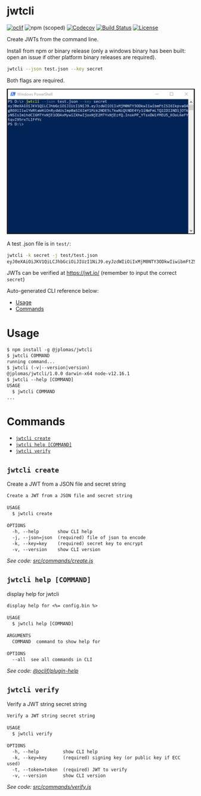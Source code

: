jwtcli
======

[![oclif](https://img.shields.io/badge/cli-oclif-brightgreen.svg)](https://oclif.io)
![npm (scoped)](https://img.shields.io/npm/v/@jplomas/jwtcli)
[![Codecov](https://codecov.io/gh/jplomas/jwtcli/branch/main/graph/badge.svg)](https://codecov.io/gh/jplomas/jwtcli)
[![Build Status](https://travis-ci.org/jplomas/jwtcli.svg?branch=main)](https://travis-ci.org/jplomas/jwtcli)
[![License](https://img.shields.io/npm/l/jwtcli.svg)](https://github.com/jplomas/jwtcli/blob/main/package.json)

Create JWTs from the command line.

Install from npm or binary release (only a windows binary has been built: open an issue if other platform binary releases are required).

``` bash
jwtcli --json test.json --key secret
```

Both flags are required.

![Powershell](powershell.png)

A test .json file is in `test/`:

``` bash
jwtcli -k secret -j test/test.json
eyJ0eXAiOiJKV1QiLCJhbGciOiJIUzI1NiJ9.eyJzdWIiOiIxMjM0NTY3ODkwIiwibmFtZSI6IkpvaG4gRG9lIiwiYWRtaW4iOnRydWUsImp0aSI6ImJjNzZkNDU5LWJjYjEtNGQyOS1iNDU0LTgzYTZkMDdhMTBmMSIsImlhdCI6MTYxNjE1ODczMiwiZXhwIjoxNjE2MTYyMzMyfQ.Em0yCPN82u3OPInQ7xJ0MK7VtcLK_sJLAaaZG7qb9Ns
```

JWTs can be verified at <https://jwt.io/> (remember to input the correct `secret`)


Auto-generated CLI reference below:

<!-- toc -->
* [Usage](#usage)
* [Commands](#commands)
<!-- tocstop -->

# Usage

<!-- usage -->
```sh-session
$ npm install -g @jplomas/jwtcli
$ jwtcli COMMAND
running command...
$ jwtcli (-v|--version|version)
@jplomas/jwtcli/1.0.0 darwin-x64 node-v12.16.1
$ jwtcli --help [COMMAND]
USAGE
  $ jwtcli COMMAND
...
```
<!-- usagestop -->

# Commands

<!-- commands -->
* [`jwtcli create`](#jwtcli-create)
* [`jwtcli help [COMMAND]`](#jwtcli-help-command)
* [`jwtcli verify`](#jwtcli-verify)

## `jwtcli create`

Create a JWT from a JSON file and secret string

```
Create a JWT from a JSON file and secret string

USAGE
  $ jwtcli create

OPTIONS
  -h, --help       show CLI help
  -j, --json=json  (required) file of json to encode
  -k, --key=key    (required) secret key to encrypt
  -v, --version    show CLI version
```

_See code: [src/commands/create.js](https://github.com/jplomas/jwtcli/blob/v1.0.0/src/commands/create.js)_

## `jwtcli help [COMMAND]`

display help for jwtcli

```
display help for <%= config.bin %>

USAGE
  $ jwtcli help [COMMAND]

ARGUMENTS
  COMMAND  command to show help for

OPTIONS
  --all  see all commands in CLI
```

_See code: [@oclif/plugin-help](https://github.com/oclif/plugin-help/blob/v2.2.3/src/commands/help.ts)_

## `jwtcli verify`

Verify a JWT string secret string

```
Verify a JWT string secret string

USAGE
  $ jwtcli verify

OPTIONS
  -h, --help         show CLI help
  -k, --key=key      (required) signing key (or public key if ECC used)
  -t, --token=token  (required) JWT to verify
  -v, --version      show CLI version
```

_See code: [src/commands/verify.js](https://github.com/jplomas/jwtcli/blob/v1.0.0/src/commands/verify.js)_
<!-- commandsstop -->
